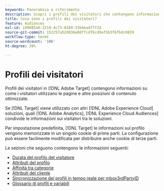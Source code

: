 ```yaml
---
keywords: Panoramica e riferimento
description: Scopri i profili dei visitatori che contengono informazioni su come i visitatori utilizzano le pagine e altre posizioni di contenuto ottimizzate.
title: Cosa sono i profili dei visitatori?
feature: Audiences
exl-id: 199085a6-1519-4c73-8189-33b4ea4fff24
source-git-commit: 152257a52d836a88ffcd76cd9af5b3fbfbdc0839
workflow-type: tm+mt
source-wordcount: '106'
ht-degree: 39%

---
```


# Profili dei visitatori

Profili dei visitatori in [!DNL Adobe Target] contengono informazioni su come i visitatori utilizzano le pagine e altre posizioni di contenuto ottimizzate.

Se [!DNL Target] viene utilizzato con altri [!DNL Adobe Experience Cloud] soluzioni, quali [!DNL Adobe Analytics], [!DNL Experience Cloud Audiences] condivide le informazioni sui visitatori tra le soluzioni.

Per impostazione predefinita, [!DNL Target] le informazioni sul profilo vengono memorizzate in un singolo cookie di prime parti. La configurazione può essere facilmente modificata per distribuire anche cookie di terze parti.

Le sezioni che seguono contengono le informazioni seguenti:

- [Durata del profilo del visitatore](visitor-profile-lifetime.md)
- [Attributi del profilo](profile-parameters.md)
- [Affinità tra categorie](category-affinity.md)
- [Attributi del cliente](working-with-customer-attributes.md)
- [Sincronizzazione dei profili in tempo reale per mbox3rdPartyID](3rd-party-id.md)
- [Glossario di profili e variabili](variables-profiles-parameters-methods.md)
